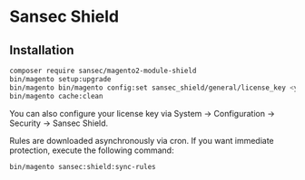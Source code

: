 # Sansec Shield

## Installation

```bash
composer require sansec/magento2-module-shield
bin/magento setup:upgrade
bin/magento bin/magento config:set sansec_shield/general/license_key <your license key>
bin/magento cache:clean
```

You can also configure your license key via System -> Configuration -> Security -> Sansec Shield.

Rules are downloaded asynchronously via cron. If you want immediate protection, execute the following command:

```bash
bin/magento sansec:shield:sync-rules
```
